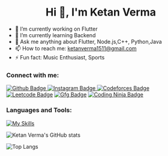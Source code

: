  <h1 align="center">Hi 👋, I'm Ketan Verma</h1>

- 🔭 I’m currently working on Flutter
- 🌱 I’m currently learning Backend
- 💬 Ask me anything about Flutter, Node.js,C++, Python,Java
- 📫 How to reach me: ketanverma1511@gmail.com
- ⚡ Fun fact: Music Enthusiast, Sports
  
### Connect with me:
<div id="badges">
  <a href="https://github.com/Ketan-Verma21">
    <img src="https://img.shields.io/badge/Github-white?style=for-the-badge&logo=Github&logoColor=black" alt="Github Badge"/>
  </a>
   <a href="https://www.instagram.com/ketan_verma1511/">
    <img src="https://img.shields.io/badge/Instagram-purple?style=for-the-badge&logo=instagram&logoColor=white" alt="Instagram Badge"/>
  </a>
   <a href="https://codeforces.com/profile/ketanverma1511" target="blank"><img src="https://img.shields.io/badge/Codeforces-white?style=for-the-badge&logo=Codeforces&logoColor=black" alt="Codeforces Badge"  /></a>
  <a href="https://leetcode.com/ketanverma1511/" target="blank"><img src="https://img.shields.io/badge/Leetcode-orange?style=for-the-badge&logo=Leetcode&logoColor=black" alt="Leetcode Badge" /></a>
  <a href="https://auth.geeksforgeeks.org/user/ketanver3277" target="blank"><img src="https://img.shields.io/badge/GFG-green?style=for-the-badge&logo=GeeksForGeeks&logoColor=white" alt="Gfg Badge" /></a>
 <a href="https://www.codingninjas.com/studio/profile/294ae999-7b2e-472c-9c13-3aeb8d6ac85f" target="blank"><img src="https://img.shields.io/badge/GFG-orange?style=for-the-badge&logo=CodingNinjas&logoColor=black" alt="Coding Ninja Badge" /></a>
</div>

### Languages and Tools:
[![My Skills](https://skillicons.dev/icons?i=flutter,dart,firebase,github,git,postman,figma,idea,c,cpp,python,java,kotlin,nodejs,androidstudio,discord,express,firebase,js,mongodb,vscode,mysql)](https://skillicons.dev)

![Ketan Verma's GitHub stats](https://github-readme-stats.vercel.app/api?username=Ketan-Verma21&show_icons=true&theme=dark)

![Top Langs](https://github-readme-stats.vercel.app/api/top-langs/?username=Ketan-Verma21&theme=dark)


<br>
